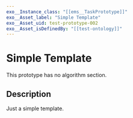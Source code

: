 ```yaml
---
exo__Instance_class: "[[ems__TaskPrototype]]"
exo__Asset_label: "Simple Template"
exo__Asset_uid: test-prototype-002
exo__Asset_isDefinedBy: "[[test-ontology]]"
---
```

# Simple Template

This prototype has no algorithm section.

## Description

Just a simple template.
